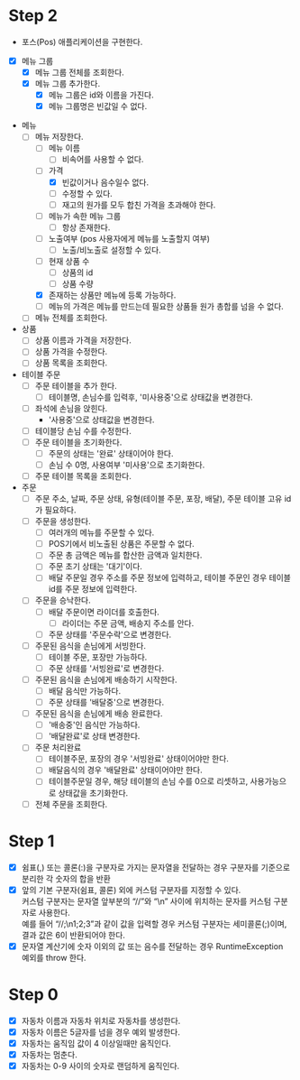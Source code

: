 # Step 2
- 포스(Pos) 애플리케이션을 구현한다.
- [x] 메뉴 그룹
  - [x] 메뉴 그룹 전체를 조회한다.
  - [x] 메뉴 그룹 추가한다.
    - [x] 메뉴 그룹은 id와 이름을 가진다.
    - [x] 메뉴 그룹명은 빈값일 수 없다.
- 메뉴
  - [ ] 메뉴 저장한다.
      - [ ] 메뉴 이름
        - [ ] 비속어를 사용할 수 없다.
      - [ ] 가격
          - [x] 빈값이거나 음수일수 없다.
          - [ ] 수정할 수 있다.
          - [ ] 재고의 원가를 모두 합친 가격을 초과해야 한다.
      - [ ] 메뉴가 속한 메뉴 그룹
        - [ ] 항상 존재한다.
      - [ ] 노출여부 (pos 사용자에게 메뉴를 노출할지 여부)
        - [ ] 노출/비노출로 설정할 수 있다.
      - [ ] 현재 상품 수
        - [ ] 상품의 id
        - [ ] 상품 수량
      - [x] 존재하는 상품만 메뉴에 등록 가능하다.
      - [ ] 메뉴의 가격은 메뉴를 만드는데 필요한 상품들 원가 총합를 넘을 수 없다. 
  - [ ] 메뉴 전체를 조회한다.
- 상품
  - [ ] 상품 이름과 가격을 저장한다.
  - [ ] 상품 가격을 수정한다.
  - [ ] 상품 목록을 조회한다.
- 테이블 주문
  - [ ] 주문 테이블을 추가 한다.
    - [ ] 테이블명, 손님수를 입력후, '미사용중'으로 상태값을 변경한다.
  - [ ] 좌석에 손님을 앉힌다.
    - '사용중'으로 상태값을 변경한다.
  - [ ] 테이블당 손님 수를 수정한다.
  - [ ] 주문 테이블을 초기화한다.
    - [ ] 주문의 상태는 '완료' 상태이어야 한다.
    - [ ] 손님 수 0명, 사용여부 '미사용'으로 초기화한다.
  - [ ] 주문 테이블 목록을 조회한다.
- 주문 
  - [ ] 주문 주소, 날짜, 주문 상태, 유형(테이블 주문, 포장, 배달), 주문 테이블 고유 id가 필요하다.
  - [ ] 주문을 생성한다.
    - [ ] 여러개의 메뉴를 주문할 수 있다.
    - [ ] POS기에서 비노출된 상품은 주문할 수 없다.
    - [ ] 주문 총 금액은 메뉴를 합산한 금액과 일치한다.
    - [ ] 주문 초기 상태는 '대기'이다.
    - [ ] 배달 주문일 경우 주소를 주문 정보에 입력하고, 테이블 주문인 경우 테이블 id를 주문 정보에 입력한다.
  - [ ] 주문을 승낙한다.
    - [ ] 배달 주문이면 라이더를 호출한다.
      - [ ] 라이더는 주문 금액, 배송지 주소를 안다.
    - [ ] 주문 상태를 '주문수락'으로 변경한다.
  - [ ] 주문된 음식을 손님에게 서빙한다.
    - [ ] 테이블 주문, 포장만 가능하다.
    - [ ] 주문 상태를 '서빙완료'로 변경한다.
  - [ ] 주문된 음식을 손님에게 배송하기 시작한다.
    - [ ] 배달 음식만 가능하다.
    - [ ] 주문 상태를 '배달중'으로 변경한다.
  - [ ] 주문된 음식을 손님에게 배송 완료한다.
    - [ ] '배송중'인 음식만 가능하다.
    - [ ] '배달완료'로 상태 변경한다.
  - [ ] 주문 처리완료
    - [ ] 테이블주문, 포장의 경우 '서빙완료' 상태이어야만 한다.
    - [ ] 배달음식의 경우 '배달완료' 상태이어야만 한다.
    - [ ] 테이블주문일 경우, 해당 테이블의 손님 수를 0으로 리셋하고, 사용가능으로 상태값을 초기화한다.
  - [ ] 전체 주문을 조회한다. 

# Step 1
- [x] 쉼표(,) 또는 콜론(:)을 구분자로 가지는 문자열을 전달하는 경우 구분자를 기준으로 분리한 각 숫자의 합을 반환  
- [x] 앞의 기본 구분자(쉼표, 콜론) 외에 커스텀 구분자를 지정할 수 있다.  
커스텀 구분자는 문자열 앞부분의 “//”와 “\n” 사이에 위치하는 문자를 커스텀 구분자로 사용한다.  
예를 들어 “//;\n1;2;3”과 같이 값을 입력할 경우 커스텀 구분자는 세미콜론(;)이며, 결과 값은 6이 반환되어야 한다.
- [x] 문자열 계산기에 숫자 이외의 값 또는 음수를 전달하는 경우 RuntimeException 예외를 throw 한다.

# Step 0
- [x] 자동차 이름과 자동차 위치로 자동차를 생성한다.
- [x] 자동차 이름은 5글자를 넘을 경우 예외 발생한다.
- [x] 자동차는 움직임 값이 4 이상일때만 움직인다.
- [x] 자동차는 멈춘다.
- [x] 자동차는 0-9 사이의 숫자로 랜덤하게 움직인다.
